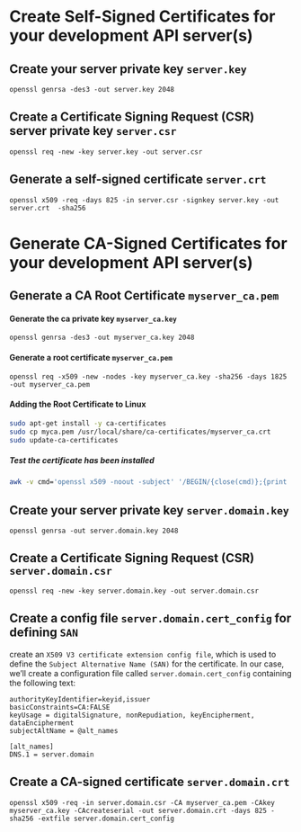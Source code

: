 # Create Self-Signed Certificates for your development API server(s)

## Create your server private key `server.key`
`openssl genrsa -des3 -out server.key 2048`

## Create a Certificate Signing Request (CSR) server private key `server.csr`
`openssl req -new -key server.key -out server.csr`

## Generate a self-signed certificate `server.crt`
`openssl x509 -req -days 825 -in server.csr -signkey server.key -out server.crt  -sha256`


# Generate CA-Signed Certificates for your development API server(s)

## Generate a CA Root Certificate `myserver_ca.pem`

#### Generate the ca private key `myserver_ca.key`
`openssl genrsa -des3 -out myserver_ca.key 2048`


#### Generate a root certificate `myserver_ca.pem`
`openssl req -x509 -new -nodes -key myserver_ca.key -sha256 -days 1825 -out myserver_ca.pem`

#### Adding the Root Certificate to Linux

```bash
sudo apt-get install -y ca-certificates
sudo cp myca.pem /usr/local/share/ca-certificates/myserver_ca.crt
sudo update-ca-certificates
```
##### Test the certificate has been installed
```bash
awk -v cmd='openssl x509 -noout -subject' '/BEGIN/{close(cmd)};{print | cmd}' < /etc/ssl/certs/ca-certificates.crt | grep Hellfish
```

## Create your server private key `server.domain.key`
`openssl genrsa -out server.domain.key 2048`

## Create a Certificate Signing Request (CSR) `server.domain.csr`
`openssl req -new -key server.domain.key -out server.domain.csr`

## Create a config file `server.domain.cert_config` for defining `SAN`
create an `X509 V3 certificate extension config file`, which is used to define the `Subject Alternative Name (SAN)` for the certificate. In our case, we’ll create a configuration file called `server.domain.cert_config` containing the following text:

```properties
authorityKeyIdentifier=keyid,issuer
basicConstraints=CA:FALSE
keyUsage = digitalSignature, nonRepudiation, keyEncipherment, dataEncipherment
subjectAltName = @alt_names

[alt_names]
DNS.1 = server.domain
```

## Create a CA-signed certificate `server.domain.crt`
`openssl x509 -req -in server.domain.csr -CA myserver_ca.pem -CAkey myserver_ca.key -CAcreateserial -out server.domain.crt -days 825 -sha256 -extfile server.domain.cert_config`


